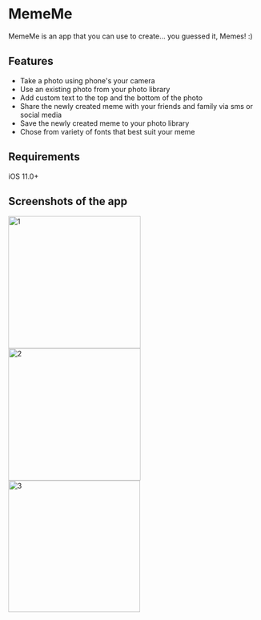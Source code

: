 # MemeMe

MemeMe is an app that you can use to create... you guessed it, Memes! :)

## Features

<ul>
  <li>Take a photo using phone's your camera</li>
  <li>Use an existing photo from your photo library</li>
  <li>Add custom text to the top and the bottom of the photo</li>
  <li>Share the newly created meme with your friends and family via sms or social media</li>
  <li>Save the newly created meme to your photo library</li>
  <li>Chose from variety of fonts that best suit your meme</li>
</ul>
 
## Requirements
iOS 11.0+

## Screenshots of the app

<img width="264" alt="1" src="https://user-images.githubusercontent.com/25470293/41185380-c9c8cf70-6b55-11e8-81d8-8fefb253ea3c.png"> <img width="264" alt="2" src="https://user-images.githubusercontent.com/25470293/41185381-c9f6058a-6b55-11e8-9d63-efc8c0a66784.png"> <img width="263" alt="3" src="https://user-images.githubusercontent.com/25470293/41185382-ca04fc84-6b55-11e8-96de-7e22ed48732e.png">
